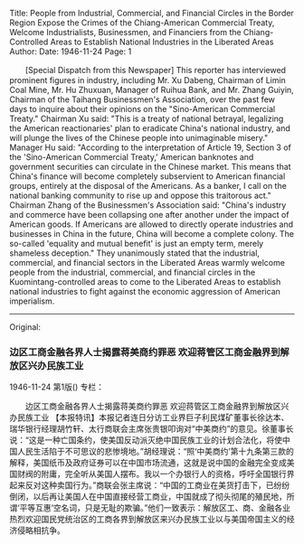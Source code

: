 Title: People from Industrial, Commercial, and Financial Circles in the Border Region Expose the Crimes of the Chiang-American Commercial Treaty, Welcome Industrialists, Businessmen, and Financiers from the Chiang-Controlled Areas to Establish National Industries in the Liberated Areas
Author:
Date: 1946-11-24
Page: 1

　　[Special Dispatch from this Newspaper] This reporter has interviewed prominent figures in industry, including Mr. Xu Dabeng, Chairman of Limin Coal Mine, Mr. Hu Zhuxuan, Manager of Ruihua Bank, and Mr. Zhang Guiyin, Chairman of the Taihang Businessmen's Association, over the past few days to inquire about their opinions on the "Sino-American Commercial Treaty." Chairman Xu said: "This is a treaty of national betrayal, legalizing the American reactionaries' plan to eradicate China's national industry, and will plunge the lives of the Chinese people into unimaginable misery." Manager Hu said: "According to the interpretation of Article 19, Section 3 of the 'Sino-American Commercial Treaty,' American banknotes and government securities can circulate in the Chinese market. This means that China's finance will become completely subservient to American financial groups, entirely at the disposal of the Americans. As a banker, I call on the national banking community to rise up and oppose this traitorous act." Chairman Zhang of the Businessmen's Association said: "China's industry and commerce have been collapsing one after another under the impact of American goods. If Americans are allowed to directly operate industries and businesses in China in the future, China will become a complete colony. The so-called 'equality and mutual benefit' is just an empty term, merely shameless deception." They unanimously stated that the industrial, commercial, and financial sectors in the Liberated Areas warmly welcome people from the industrial, commercial, and financial circles in the Kuomintang-controlled areas to come to the Liberated Areas to establish national industries to fight against the economic aggression of American imperialism.



<hr /> 

Original: 


### 边区工商金融各界人士揭露蒋美商约罪恶  欢迎蒋管区工商金融界到解放区兴办民族工业

1946-11-24
第1版()
专栏：

　　边区工商金融各界人士揭露蒋美商约罪恶
    欢迎蒋管区工商金融界到解放区兴办民族工业
    【本报特讯】本报记者连日分访工业界巨子利民煤矿董事长徐达本、瑞华银行经理胡竹轩、太行商联会主席张贵银叩询对“中美商约”的意见。徐董事长说：“这是一种亡国条约，使美国反动派灭绝中国民族工业的计划合法化，将使中国人民生活陷于不可思议的悲惨境地。”胡经理说：“照‘中美商约’第十九条第三款的解释，美国纸币及政府证券可以在中国市场流通，这就是说中国的金融完全变成美国财阀的附庸，完全听从美国人摆布。我以一个办银行人的资格，呼吁全国银行界起来反对这种卖国行为。”商联会张主席说：“中国的工商业在美货打击下，已纷纷倒闭，以后再让美国人在中国直接经营工商业，中国就成了彻头彻尾的殖民地，所谓‘平等互惠’空名词，只是无耻的欺骗。”他们一致表示：解放区工、商、金融各业热烈欢迎国民党统治区的工商各界到解放区来兴办民族工业以与美国帝国主义的经济侵略相抗争。
